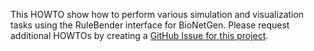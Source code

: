 This HOWTO show how to perform various simulation and visualization tasks using the RuleBender interface for BioNetGen. Please request additional HOWTOs by creating a [GitHub Issue for this project](https://github.com/RuleWorld/rulebender/issues).

